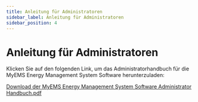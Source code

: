 ```yaml
---
title: Anleitung für Administratoren     
sidebar_label: Anleitung für Administratoren
sidebar_position: 4       
---
```


# Anleitung für Administratoren

Klicken Sie auf den folgenden Link, um das Administratorhandbuch für die MyEMS Energy Management System Software herunterzuladen:

[Download der MyEMS Energy Management System Software Administrator Handbuch.pdf](/downloads/myems-admin-manual.pdf)